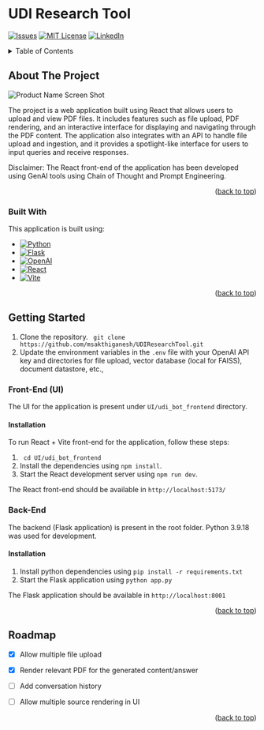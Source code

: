 # UDI Research Tool

<a name="readme-top"></a>

<!-- PROJECT SHIELDS -->
[![Issues][issues-shield]][issues-url]
[![MIT License][license-shield]][license-url]
[![LinkedIn][linkedin-shield]][linkedin-url]


<!-- TABLE OF CONTENTS -->
<details>
  <summary>Table of Contents</summary>
  <ol>
    <li>
      <a href="#about-the-project">About The Project</a>
      <ul>
        <li><a href="#built-with">Built With</a></li>
      </ul>
    </li>
    <li>
      <a href="#getting-started">Getting Started</a>
      <ul>
        <li><a href="#prerequisites">Prerequisites</a></li>
        <li><a href="#installation">Installation</a></li>
      </ul>
    </li>
    <li><a href="#usage">Usage</a></li>
    <li><a href="#roadmap">Roadmap</a></li>
    <li><a href="#contributing">Contributing</a></li>
    <li><a href="#license">License</a></li>
    <li><a href="#contact">Contact</a></li>
    <li><a href="#acknowledgments">Acknowledgments</a></li>
  </ol>
</details>


<!-- ABOUT THE PROJECT -->
## About The Project

![Product Name Screen Shot][product-screenshot]

The project is a web application built using React that allows users to upload and view PDF files. It includes features such as file upload, PDF rendering, and an interactive interface for displaying and navigating through the PDF content. The application also integrates with an API to handle file upload and ingestion, and it provides a spotlight-like interface for users to input queries and receive responses.

Disclaimer: The React front-end of the application has been developed using GenAI tools using Chain of Thought and Prompt Engineering.

<p align="right">(<a href="#readme-top">back to top</a>)</p>

### Built With

This application is built using: 

* [![Python][Python]][Python-url]
* [![Flask][Flask]][Flask-url]
* [![OpenAI][OpenAI]][OpenAI-url]
* [![React][React.js]][React-url]
* [![Vite][Vite]][Vite-url]

<p align="right">(<a href="#readme-top">back to top</a>)</p>


<!-- GETTING STARTED -->
## Getting Started

1. Clone the repository.
``` git clone https://github.com/msakthiganesh/UDIResearchTool.git```
2. Update the environment variables in the ```.env``` file with your OpenAI API key and directories for file upload, vector database (local for FAISS), document datastore, etc.,

### Front-End (UI)

The UI for the application is present under ```UI/udi_bot_frontend``` directory.

#### Installation

To run React + Vite front-end for the application, follow these steps:

1. ``` cd UI/udi_bot_frontend```
2. Install the dependencies using `npm install`.
3. Start the React development server using `npm run dev`.

The React front-end should be available in ```http://localhost:5173/```
### Back-End

The backend (Flask application) is present in the root folder. Python 3.9.18 was used for development.

#### Installation

1. Install python dependencies using ```pip install -r requirements.txt```
2. Start the Flask application using ```python app.py```

The Flask application should be available in ```http://localhost:8001```

<p align="right">(<a href="#readme-top">back to top</a>)</p>


<!-- ROADMAP -->
## Roadmap

- [x] Allow multiple file upload
- [x] Render relevant PDF for the generated content/answer
- [ ] Add conversation history
- [ ] Allow multiple source rendering in UI


<p align="right">(<a href="#readme-top">back to top</a>)</p>



<!-- URLS -->
[issues-shield]: https://img.shields.io/github/issues/msakthiganesh/UDIResearchTool?style=for-the-badge
[issues-url]: https://github.com/msakthiganesh/UDIResearchTool/issues
[license-shield]: https://img.shields.io/github/license/othneildrew/Best-README-Template.svg?style=for-the-badge
[license-url]: https://github.com/msakthiganesh/UDIResearchTool/blob/c9a9d9392ca6182a2614529416c958f2ba1bf75d/LICENSE.txt
[linkedin-shield]: https://img.shields.io/badge/-LinkedIn-black.svg?style=for-the-badge&logo=linkedin&colorB=555
[linkedin-url]: https://www.linkedin.com/in/msakthiganesh/
[product-screenshot]: images/ui.png
[Python]: https://img.shields.io/badge/python-3670A0?style=for-the-badge&logo=python&logoColor=ffdd54
[Python-url]: https://www.python.org/
[Flask]:https://img.shields.io/badge/flask-%23000.svg?style=for-the-badge&logo=flask&logoColor=white
[Flask-url]:https://flask.palletsprojects.com/en/3.0.x/
[OpenAI]: https://img.shields.io/badge/chatGPT-74aa9c?style=for-the-badge&logo=openai&logoColor=white
[OpenAI-url]: https://openai.com/




[React.js]: https://img.shields.io/badge/React-20232A?style=for-the-badge&logo=react&logoColor=61DAFB
[React-url]: https://reactjs.org/
[Vite]:https://img.shields.io/badge/vite-%23646CFF.svg?style=for-the-badge&logo=vite&logoColor=white
[Vite-url]: https://vitejs.dev/




